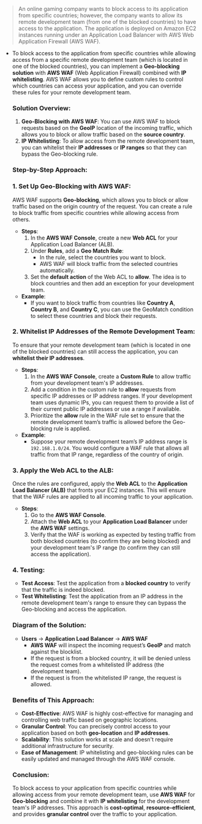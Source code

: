 > An online gaming company wants to block access to its application from specific countries; however, the company wants to allow its remote development team (from one of the blocked countries) to have access to the application. The application is deployed on Amazon EC2 instances running under an Application Load Balancer with AWS Web Application Firewall (AWS WAF).

- To block access to the application from specific countries while allowing access from a specific remote development team (which is located in one of the blocked countries), you can implement a **Geo-blocking solution** with **AWS WAF** (Web Application Firewall) combined with **IP whitelisting**. AWS WAF allows you to define custom rules to control which countries can access your application, and you can override these rules for your remote development team.

    ### **Solution Overview:**

    1. **Geo-Blocking with AWS WAF**: You can use AWS WAF to block requests based on the **GeoIP** location of the incoming traffic, which allows you to block or allow traffic based on the **source country**.
    2. **IP Whitelisting**: To allow access from the remote development team, you can whitelist their **IP addresses** or **IP ranges** so that they can bypass the Geo-blocking rule.

    ### **Step-by-Step Approach:**

    ### **1. Set Up Geo-Blocking with AWS WAF**:

    AWS WAF supports **Geo-blocking**, which allows you to block or allow traffic based on the origin country of the request. You can create a rule to block traffic from specific countries while allowing access from others.

    - **Steps**:
        1. In the **AWS WAF Console**, create a new **Web ACL** for your Application Load Balancer (ALB).
        2. Under **Rules**, add a **Geo Match Rule**:
            - In the rule, select the countries you want to block.
            - AWS WAF will block traffic from the selected countries automatically.
        3. Set the **default action** of the Web ACL to **allow**. The idea is to block countries and then add an exception for your development team.
    - **Example**:
        - If you want to block traffic from countries like **Country A**, **Country B**, and **Country C**, you can use the GeoMatch condition to select these countries and block their requests.

    ### **2. Whitelist IP Addresses of the Remote Development Team**:

    To ensure that your remote development team (which is located in one of the blocked countries) can still access the application, you can **whitelist their IP addresses**.

    - **Steps**:
        1. In the **AWS WAF Console**, create a **Custom Rule** to allow traffic from your development team's IP addresses.
        2. Add a condition in the custom rule to **allow** requests from specific IP addresses or IP address ranges. If your development team uses dynamic IPs, you can request them to provide a list of their current public IP addresses or use a range if available.
        3. Prioritize the **allow** rule in the WAF rule set to ensure that the remote development team’s traffic is allowed before the Geo-blocking rule is applied.
    - **Example**:
        - Suppose your remote development team’s IP address range is `192.168.1.0/24`. You would configure a WAF rule that allows all traffic from that IP range, regardless of the country of origin.

    ### **3. Apply the Web ACL to the ALB**:

    Once the rules are configured, apply the **Web ACL** to the **Application Load Balancer (ALB)** that fronts your EC2 instances. This will ensure that the WAF rules are applied to all incoming traffic to your application.

    - **Steps**:
        1. Go to the **AWS WAF Console**.
        2. Attach the **Web ACL** to your **Application Load Balancer** under the **AWS WAF** settings.
        3. Verify that the WAF is working as expected by testing traffic from both blocked countries (to confirm they are being blocked) and your development team's IP range (to confirm they can still access the application).

    ### **4. Testing**:

    - **Test Access**: Test the application from a **blocked country** to verify that the traffic is indeed blocked.
    - **Test Whitelisting**: Test the application from an IP address in the remote development team's range to ensure they can bypass the Geo-blocking and access the application.

    ### **Diagram of the Solution**:

    - **Users** → **Application Load Balancer** → **AWS WAF**
        - **AWS WAF** will inspect the incoming request’s **GeoIP** and match against the blocklist.
        - If the request is from a blocked country, it will be denied unless the request comes from a whitelisted IP address (the development team).
        - If the request is from the whitelisted IP range, the request is allowed.

    ### **Benefits of This Approach**:

    - **Cost-Effective**: AWS WAF is highly cost-effective for managing and controlling web traffic based on geographic locations.
    - **Granular Control**: You can precisely control access to your application based on both **geo-location** and **IP addresses**.
    - **Scalability**: This solution works at scale and doesn't require additional infrastructure for security.
    - **Ease of Management**: IP whitelisting and geo-blocking rules can be easily updated and managed through the AWS WAF console.

    ### **Conclusion**:

    To block access to your application from specific countries while allowing access from your remote development team, use **AWS WAF** for **Geo-blocking** and combine it with **IP whitelisting** for the development team's IP addresses. This approach is **cost-optimal**, **resource-efficient**, and provides **granular control** over the traffic to your application.